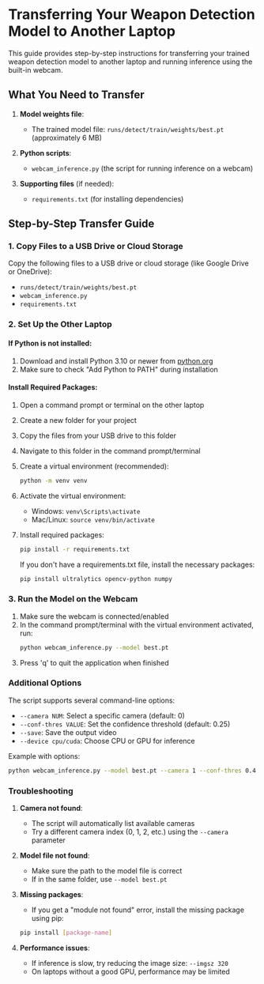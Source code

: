 # Transferring Your Weapon Detection Model to Another Laptop

This guide provides step-by-step instructions for transferring your trained weapon detection model to another laptop and running inference using the built-in webcam.

## What You Need to Transfer

1. **Model weights file**:
   - The trained model file: `runs/detect/train/weights/best.pt` (approximately 6 MB)

2. **Python scripts**:
   - `webcam_inference.py` (the script for running inference on a webcam)
   
3. **Supporting files** (if needed):
   - `requirements.txt` (for installing dependencies)

## Step-by-Step Transfer Guide

### 1. Copy Files to a USB Drive or Cloud Storage

Copy the following files to a USB drive or cloud storage (like Google Drive or OneDrive):

- `runs/detect/train/weights/best.pt`
- `webcam_inference.py`
- `requirements.txt`

### 2. Set Up the Other Laptop

#### If Python is not installed:
1. Download and install Python 3.10 or newer from [python.org](https://www.python.org/downloads/)
2. Make sure to check "Add Python to PATH" during installation

#### Install Required Packages:
1. Open a command prompt or terminal on the other laptop
2. Create a new folder for your project
3. Copy the files from your USB drive to this folder
4. Navigate to this folder in the command prompt/terminal
5. Create a virtual environment (recommended):
   ```bash
   python -m venv venv
   ```
6. Activate the virtual environment:
   - Windows: `venv\Scripts\activate`
   - Mac/Linux: `source venv/bin/activate`
7. Install required packages:
   ```bash
   pip install -r requirements.txt
   ```
   
   If you don't have a requirements.txt file, install the necessary packages:
   ```bash
   pip install ultralytics opencv-python numpy
   ```

### 3. Run the Model on the Webcam

1. Make sure the webcam is connected/enabled
2. In the command prompt/terminal with the virtual environment activated, run:
   ```bash
   python webcam_inference.py --model best.pt
   ```
3. Press 'q' to quit the application when finished

### Additional Options

The script supports several command-line options:

- `--camera NUM`: Select a specific camera (default: 0)
- `--conf-thres VALUE`: Set the confidence threshold (default: 0.25)
- `--save`: Save the output video
- `--device cpu/cuda`: Choose CPU or GPU for inference

Example with options:
```bash
python webcam_inference.py --model best.pt --camera 1 --conf-thres 0.4 --save
```

### Troubleshooting

1. **Camera not found**:
   - The script will automatically list available cameras
   - Try a different camera index (0, 1, 2, etc.) using the `--camera` parameter

2. **Model file not found**:
   - Make sure the path to the model file is correct
   - If in the same folder, use `--model best.pt`

3. **Missing packages**:
   - If you get a "module not found" error, install the missing package using pip:
   ```bash
   pip install [package-name]
   ```

4. **Performance issues**:
   - If inference is slow, try reducing the image size: `--imgsz 320`
   - On laptops without a good GPU, performance may be limited 